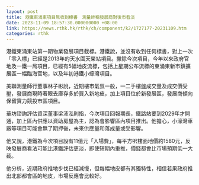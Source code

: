 ```yaml
---
layout: post
title: 港鐵東涌東項目無收到標書　測量師稱發展商對後市看淡
date: 2023-11-09 18:57:30.000000000 +08:00
link: https://news.rthk.hk/rthk/ch/component/k2/1727177-20231109.htm
categories: rthk
---
```


港鐵東涌東站第一期物業發展項目截標。港鐵說，並沒有收到任何標書，對上一次「零入標」已經是2013年的天水圍天榮站項目。撇除今次項目，今年以來政府官地及一鐵一局項目，已經有5幅地皮流標，包括上星期公布流標的東涌東新市鎮擴展區一幅臨海官地，以及年初港鐵小蠔灣項目。

美聯測量師行董事林子彬說，近期樓市氣氛一般，一二手樓盤成交量及成交價受壓，發展商現時著眼去庫存多於買入新地皮，加上項目位於新發展區，發展商傾向保留實力競投市區項目。

華坊諮詢評估資深董事梁沛泓則指，今次項目回報期長，鐵路站要到2029年才開通，加上區內供應以資助房屋為主，認為會影響區內項目推出。他擔心，小濠灣車廠等項目可能會無了期押後，未來供應量和落成量或受影響。

他又說，港鐵為今次項目設有11億元「入場費」，每平方呎樓面地價約1580元，反映發展商看法可能比港鐵評估更淡，即使短期內重推，價錢都會比市場預期低一大截。

他分析，近期政府推地步伐已經減慢，但每幅地皮都有其獨特性，相信若果政府推出北部都會區的地皮，市場反應會比較好。
